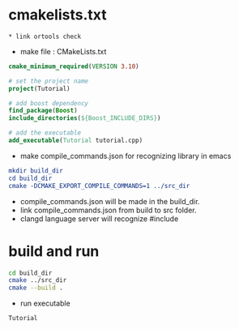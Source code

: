 # cmakelists.txt
    * link ortools check

* make file : CMakeLists.txt

``` cmake
cmake_minimum_required(VERSION 3.10)

# set the project name
project(Tutorial)

# add boost dependency
find_package(Boost)
include_directories(${Boost_INCLUDE_DIRS})

# add the executable
add_executable(Tutorial tutorial.cpp)
```

* make compile_commands.json for recognizing library in emacs 

``` cmake
mkdir build_dir
cd build_dir
cmake -DCMAKE_EXPORT_COMPILE_COMMANDS=1 ../src_dir
```

* compile_commands.json will be made in the build\_dir.
* link compile_commands.json from build to src folder.
* clangd language server will recognize #include <boost>


# build and run

``` sh
cd build_dir
cmake ../src_dir
cmake --build .
```
* run executable

``` sh
Tutorial
```
